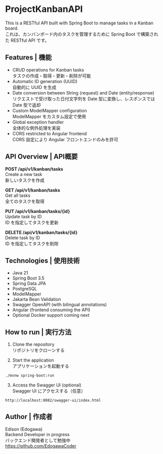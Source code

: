 # ProjectKanbanAPI

This is a RESTful API built with Spring Boot to manage tasks in a Kanban board.  
これは、カンバンボード内のタスクを管理するために Spring Boot で構築された RESTful API です。

## Features | 機能

- CRUD operations for Kanban tasks  
  タスクの作成・取得・更新・削除が可能
- Automatic ID generation (UUID)  
  自動的に UUID を生成
- Date conversion between String (request) and Date (entity/response)  
  リクエストで受け取った日付文字列を Date 型に変換し、レスポンスでは Date 型で返却
- Custom ModelMapper configuration  
  ModelMapper をカスタム設定で使用
- Global exception handler  
  全体的な例外処理を実装
- CORS restricted to Angular frontend  
  CORS 設定により Angular フロントエンドのみを許可

## API Overview | API概要

**POST /api/v1/kanban/tasks**  
Create a new task  
新しいタスクを作成

**GET /api/v1/kanban/tasks**  
Get all tasks  
全てのタスクを取得

**PUT /api/v1/kanban/tasks/{id}**  
Update task by ID  
ID を指定してタスクを更新

**DELETE /api/v1/kanban/tasks/{id}**  
Delete task by ID  
ID を指定してタスクを削除

## Technologies | 使用技術

- Java 21  
- Spring Boot 3.5  
- Spring Data JPA  
- PostgreSQL  
- ModelMapper  
- Jakarta Bean Validation  
- Swagger OpenAPI (with bilingual annotations)  
- Angular (frontend consuming the API)  
- Optional Docker support coming next

## How to run | 実行方法

1. Clone the repository  
   リポジトリをクローンする

2. Start the application  
   アプリケーションを起動する

```bash
./mvnw spring-boot:run
```

3. Access the Swagger UI (optional)  
   Swagger UI にアクセスする（任意）

```
http://localhost:8082/swagger-ui/index.html
```

## Author | 作成者

Edison (Edogawa)  
Backend Developer in progress  
バックエンド開発者として勉強中  
https://github.com/EdogawaCoder
